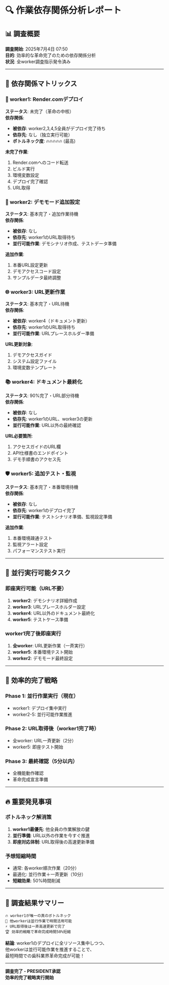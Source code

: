 # 🔍 作業依存関係分析レポート

## 📊 調査概要

**調査開始**: 2025年7月4日 07:50  
**目的**: 効率的な革命完了のための依存関係分析  
**状況**: 全worker調査指示発令済み

---

## 🎯 依存関係マトリックス

### 🔗 worker1: Render.comデプロイ
**ステータス**: 未完了（革命の中核）  
**依存関係**:
- **被依存**: worker2,3,4,5全員がデプロイ完了待ち
- **依存先**: なし（独立実行可能）
- **ボトルネック度**: 🔥🔥🔥🔥🔥 (最高)

**未完了作業**:
1. Render.comへのコード転送
2. ビルド実行
3. 環境変数設定
4. デプロイ完了確認
5. URL取得

### 📱 worker2: デモモード追加設定
**ステータス**: 基本完了・追加作業待機  
**依存関係**:
- **被依存**: なし
- **依存先**: worker1のURL取得待ち
- **並行可能作業**: デモシナリオ作成、テストデータ準備

**追加作業**:
1. 本番URL設定更新
2. デモアクセスコード設定
3. サンプルデータ最終調整

### 🌐 worker3: URL更新作業
**ステータス**: 基本完了・URL待機  
**依存関係**:
- **被依存**: worker4（ドキュメント更新）
- **依存先**: worker1のURL取得待ち
- **並行可能作業**: URLプレースホルダー準備

**URL更新対象**:
1. デモアクセスガイド
2. システム設定ファイル
3. 環境変数テンプレート

### 📚 worker4: ドキュメント最終化
**ステータス**: 90%完了・URL部分待機  
**依存関係**:
- **被依存**: なし
- **依存先**: worker1のURL、worker3の更新
- **並行可能作業**: URL以外の最終確認

**URL必要箇所**:
1. アクセスガイドのURL欄
2. API仕様書のエンドポイント
3. デモ手順書のアクセス先

### 🛡️ worker5: 追加テスト・監視
**ステータス**: 基本完了・本番環境待機  
**依存関係**:
- **被依存**: なし
- **依存先**: worker1のデプロイ完了
- **並行可能作業**: テストシナリオ準備、監視設定準備

**追加作業**:
1. 本番環境疎通テスト
2. 監視アラート設定
3. パフォーマンステスト実行

---

## 🚀 並行実行可能タスク

### 即座実行可能（URL不要）
1. **worker2**: デモシナリオ詳細作成
2. **worker3**: URLプレースホルダー設定
3. **worker4**: URL以外のドキュメント最終化
4. **worker5**: テストケース準備

### worker1完了後即座実行
1. **全worker**: URL更新作業（一斉実行）
2. **worker5**: 本番環境テスト開始
3. **worker2**: デモモード最終設定

---

## 🎯 効率的完了戦略

### Phase 1: 並行作業実行（現在）
- worker1: デプロイ集中実行
- worker2-5: 並行可能作業推進

### Phase 2: URL取得後（worker1完了時）
- 全worker: URL一斉更新（2分）
- worker5: 即座テスト開始

### Phase 3: 最終確認（5分以内）
- 全機能動作確認
- 革命完成宣言準備

---

## 🔥 重要発見事項

### ボトルネック解消策
1. **worker1最優先**: 他全員の作業解放の鍵
2. **並行準備**: URL以外の作業を今すぐ推進
3. **即座対応体制**: URL取得後の高速更新準備

### 予想短縮時間
- 通常: 各worker順次作業（20分）
- 最適化: 並行作業＋一斉更新（10分）
- **短縮効果**: 50%時間削減

---

## 📢 調査結果サマリー

```
🔥 worker1が唯一の真のボトルネック
🚀 他workerは並行作業で時間活用可能
⚡ URL取得後は一斉高速更新で完了
🏆 効率的戦略で革命完成時間50%短縮
```

**結論**: worker1のデプロイに全リソース集中しつつ、  
他workerは並行可能作業を推進することで、  
最短時間での歯科業界革命完成が可能！

---

**調査完了 - PRESIDENT承認**  
**効率的完了戦略実行開始**